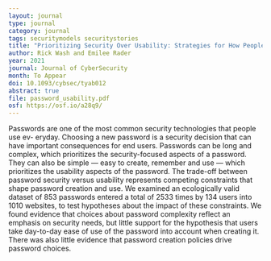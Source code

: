 ```yaml
---
layout: journal
type: journal
category: journal
tags: securitymodels securitystories
title: "Prioritizing Security Over Usability: Strategies for How People Choose Passwords"
author: Rick Wash and Emilee Rader
year: 2021
journal: Journal of CyberSecurity
month: To Appear
doi: 10.1093/cybsec/tyab012
abstract: true
file: password_usability.pdf
osf: https://osf.io/a28q9/
---
```


<!-- 
file: ""
acmdl: 
doi: 
osf: 
file:
link:
 -->

Passwords are one of the most common security technologies that people use ev-
eryday. Choosing a new password is a security decision that can have important
consequences for end users. Passwords can be long and complex, which
prioritizes the security-focused aspects of a password. They can also be simple
— easy to create, remember and use — which prioritizes the usability aspects of
the password. The trade-off between password security versus usability
represents competing constraints that shape password creation and use. We
examined an ecologically valid dataset of 853 passwords entered a total of 2533
times by 134 users into 1010 websites, to test hypotheses about the impact of
these constraints. We found evidence that choices about password complexity
reflect an emphasis on security needs, but little support for the hypothesis
that users take day-to-day ease of use of the password into account when
creating it. There was also little evidence that password creation policies
drive password choices.

